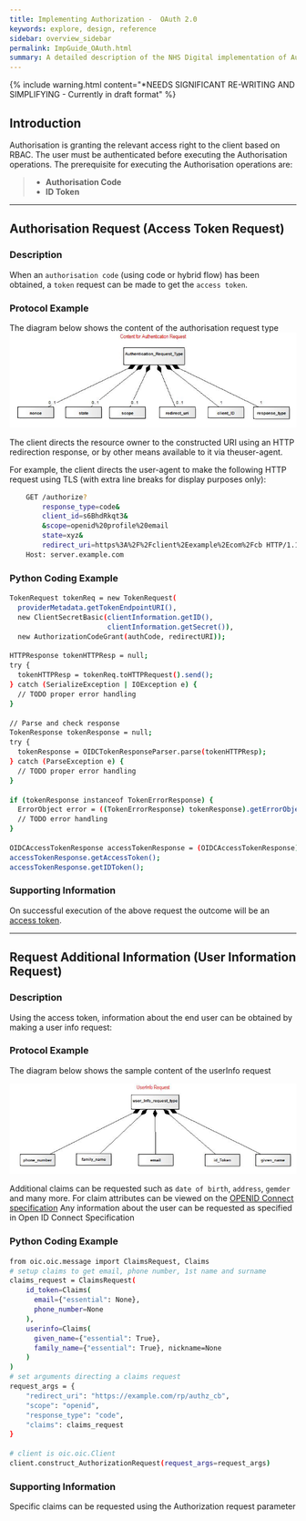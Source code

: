 ```yaml
---
title: Implementing Authorization -  OAuth 2.0
keywords: explore, design, reference
sidebar: overview_sidebar
permalink: ImpGuide_OAuth.html
summary: A detailed description of the NHS Digital implementation of Authorisation - OAuth 2.0.
---
```


{% include warning.html content="*NEEDS SIGNIFICANT RE-WRITING AND SIMPLIFYING - Currently in draft format" %}



## Introduction ##

Authorisation is granting the relevant access right to the client based on RBAC.
The user must be authenticated before executing the Authorisation operations. 
The prerequisite for executing the Authorisation operations are:
> * **Authorisation Code**
> * **ID Token**

---

## Authorisation Request (Access Token Request)
### Description
When an `authorisation code` (using code or hybrid flow) has been obtained, a `token` request can be made to get the `access token`.
### Protocol Example
The diagram below shows the content of the authorisation request type
![Authorisation Request](images/AuthorisationRequestTypev1.JPG)



The client directs the resource owner to the constructed URI using an HTTP redirection response, or by other means available to it via theuser-agent.

For example, the client directs the user-agent to make the following HTTP request using TLS (with extra line breaks for display purposes only):
```sh
    GET /authorize?
	    response_type=code&
		client_id=s6BhdRkqt3&
		&scope=openid%20profile%20email
		state=xyz&
		redirect_uri=https%3A%2F%2Fclient%2Eexample%2Ecom%2Fcb HTTP/1.1
    Host: server.example.com
```

### Python Coding Example
```sh
TokenRequest tokenReq = new TokenRequest(
  providerMetadata.getTokenEndpointURI(),
  new ClientSecretBasic(clientInformation.getID(),
                        clientInformation.getSecret()),
  new AuthorizationCodeGrant(authCode, redirectURI));

HTTPResponse tokenHTTPResp = null;
try {
  tokenHTTPResp = tokenReq.toHTTPRequest().send();
} catch (SerializeException | IOException e) {
  // TODO proper error handling
}

// Parse and check response
TokenResponse tokenResponse = null;
try {
  tokenResponse = OIDCTokenResponseParser.parse(tokenHTTPResp);
} catch (ParseException e) {
  // TODO proper error handling
}

if (tokenResponse instanceof TokenErrorResponse) {
  ErrorObject error = ((TokenErrorResponse) tokenResponse).getErrorObject();
  // TODO error handling
}

OIDCAccessTokenResponse accessTokenResponse = (OIDCAccessTokenResponse) tokenResponse;
accessTokenResponse.getAccessToken();
accessTokenResponse.getIDToken();
```

### Supporting Information 

On successful execution of the above request the outcome will be an [access token](TechOverview_Artefacts.html#access-token-example-jwt).

----

## Request Additional Information  (User Information Request)

### Description
Using the access token, information about the end user can be obtained by making a user info request:
### Protocol Example

The diagram below shows the sample content of the userInfo request

![User Information Claim Additional Information ](images/UserInfoRequest.JPG)

Additional claims can be requested such as `date of birth`, `address`, `gemder` and many more. For claim attributes can be viewed on the [OPENID Connect specification](http://openid.net/specs/openid-connect-core-1_0.html#StandardClaims)
Any information about the user can be requested as specified in Open ID Connect Specification

### Python Coding Example
```sh
from oic.oic.message import ClaimsRequest, Claims
# setup claims to get email, phone number, 1st name and surname
claims_request = ClaimsRequest(
    id_token=Claims(
      email={"essential": None},
      phone_number=None
    ),
    userinfo=Claims(
      given_name={"essential": True},
      family_name={"essential": True}, nickname=None
    )
)
# set arguments directing a claims request
request_args = {
    "redirect_uri": "https://example.com/rp/authz_cb",
    "scope": "openid",
    "response_type": "code",
    "claims": claims_request
}

# client is oic.oic.Client
client.construct_AuthorizationRequest(request_args=request_args)
```

### Supporting Information 

Specific claims can be requested using the Authorization request parameter







